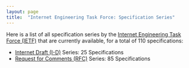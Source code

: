 ```yaml
---
layout: page
title:  "Internet Engineering Task Force: Specification Series"
---
```


Here is a list of all specification series by the [Internet Engineering Task Force (IETF)](http://www.ietf.org/) that are currently available, for a total of 110 specifications:

  * [Internet Draft (I-D)](I-D) Series: 25 Specifications
  * [Request for Comments (RFC)](RFC) Series: 85 Specifications
